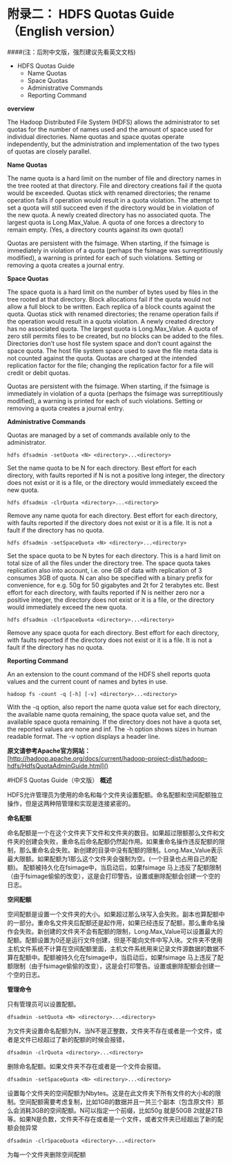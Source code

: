 
# 附录二： HDFS Quotas Guide（English version）

####(注：后附中文版，强烈建议先看英文文档)

- HDFS Quotas Guide
  - Name Quotas
  - Space Quotas
  - Administrative Commands
  - Reporting Command
   
**overview**

The Hadoop Distributed File System (HDFS) allows the administrator to set quotas for the number of names used and the amount of space used for individual directories. Name quotas and space quotas operate independently, but the administration and implementation of the two types of quotas are closely parallel.

**Name Quotas**

The name quota is a hard limit on the number of file and directory names in the tree rooted at that directory. File and directory creations fail if the quota would be exceeded. Quotas stick with renamed directories; the rename operation fails if operation would result in a quota violation. The attempt to set a quota will still succeed even if the directory would be in violation of the new quota. A newly created directory has no associated quota. The largest quota is Long.Max_Value. A quota of one forces a directory to remain empty. (Yes, a directory counts against its own quota!)

Quotas are persistent with the fsimage. When starting, if the fsimage is immediately in violation of a quota (perhaps the fsimage was surreptitiously modified), a warning is printed for each of such violations. Setting or removing a quota creates a journal entry.

**Space Quotas**

The space quota is a hard limit on the number of bytes used by files in the tree rooted at that directory. Block allocations fail if the quota would not allow a full block to be written. Each replica of a block counts against the quota. Quotas stick with renamed directories; the rename operation fails if the operation would result in a quota violation. A newly created directory has no associated quota. The largest quota is Long.Max_Value. A quota of zero still permits files to be created, but no blocks can be added to the files. Directories don’t use host file system space and don’t count against the space quota. The host file system space used to save the file meta data is not counted against the quota. Quotas are charged at the intended replication factor for the file; changing the replication factor for a file will credit or debit quotas.

Quotas are persistent with the fsimage. When starting, if the fsimage is immediately in violation of a quota (perhaps the fsimage was surreptitiously modified), a warning is printed for each of such violations. Setting or removing a quota creates a journal entry.

**Administrative Commands**

Quotas are managed by a set of commands available only to the administrator.
```
hdfs dfsadmin -setQuota <N> <directory>...<directory>
```
Set the name quota to be N for each directory. Best effort for each directory, with faults reported if N is not a positive long integer, the directory does not exist or it is a file, or the directory would immediately exceed the new quota.

```
hdfs dfsadmin -clrQuota <directory>...<directory>
```

Remove any name quota for each directory. Best effort for each directory, with faults reported if the directory does not exist or it is a file. It is not a fault if the directory has no quota.
```
hdfs dfsadmin -setSpaceQuota <N> <directory>...<directory>
```
Set the space quota to be N bytes for each directory. This is a hard limit on total size of all the files under the directory tree. The space quota takes replication also into account, i.e. one GB of data with replication of 3 consumes 3GB of quota. N can also be specified with a binary prefix for convenience, for e.g. 50g for 50 gigabytes and 2t for 2 terabytes etc. Best effort for each directory, with faults reported if N is neither zero nor a positive integer, the directory does not exist or it is a file, or the directory would immediately exceed the new quota.
```
hdfs dfsadmin -clrSpaceQuota <directory>...<directory>
```
Remove any space quota for each directory. Best effort for each directory, with faults reported if the directory does not exist or it is a file. It is not a fault if the directory has no quota.

**Reporting Command**

An an extension to the count command of the HDFS shell reports quota values and the current count of names and bytes in use.
```
hadoop fs -count -q [-h] [-v] <directory>...<directory>
```
With the -q option, also report the name quota value set for each directory, the available name quota remaining, the space quota value set, and the available space quota remaining. If the directory does not have a quota set, the reported values are none and inf. The -h option shows sizes in human readable format. The -v option displays a header line.


**原文请参考Apache官方网站：**
[http://hadoop.apache.org/docs/current/hadoop-project-dist/hadoop-hdfs/HdfsQuotaAdminGuide.html]()


#HDFS Quotas Guide（中文版）
**概述**

HDFS允许管理员为使用的命名和每个文件夹设置配额。命名配额和空间配额独立操作，但是这两种陪管理和实现是连接紧密的。

**命名配额**

命名配额是一个在这个文件夹下文件和文件夹的数目。如果超过限额那么文件和文件夹的创建会失败，重命名后命名配额仍然起作用。如果重命名操作违反配额的限制，那么重命名会失败。新创建的目录中没有配额的限制。Long.Max_Value表示最大限额。如果配额为1那么这个文件夹会强制为空。(一个目录也占用自己的配额)。
配额被持久化在fsimage中，当启动后，如果fsimage 马上违反了配额限制（由于fsimage偷偷的改变），这是会打印警告。设置或删除配额会创建一个空的日志。

**空间配额**

空间配额是设置一个文件夹的大小。如果超过那么块写入会失败。副本也算配额中的一部分。重命名文件夹后配额还是起作用，如果已经违反了配额，那么重命名操作会失败。新创建的文件夹不会有配额的限制，Long.Max_Value可以设置最大的配额。配额设置为0还是运行文件创建，但是不能向文件中写入块。文件夹不使用主机文件系统不计算在空间配额里面，主机文件系统用来记录文件源数据的数据不算在配额中。配额被持久化在fsimage中，当启动后，如果fsimage 马上违反了配额限制（由于fsimage偷偷的改变），这是会打印警告。设置或删除配额会创建一个空的日志。

**管理命令**

只有管理员可以设置配额。
```
dfsadmin -setQuota <N> <directory>...<directory>
```

为文件夹设置命名配额为N，当N不是正整数，文件夹不存在或者是一个文件，或者是文件已经超过了新的配额的时候会报错，
```
dfsadmin -clrQuota <directory>...<directory>
```

删除命名配额。如果文件夹不存在或者是一个文件会报错。
```
dfsadmin -setSpaceQuota <N> <directory>...<directory>
```
设置每个文件夹的空间配额为Nbytes。这是在此文件夹下所有文件的大小和的限制。空间配额需要考虑复制，比如1GB的数据并且一共三个副本（包含原文件）那么会消耗3GB的空间配额。N可以指定一个前缀，比如50g 就是50GB 2t就是2TB等。如果N是负数，文件夹不存在或者是一个文件，或者文件夹已经超出了新的配额会抛异常
```
dfsadmin -clrSpaceQuota <directory>...<director>
```

为每一个文件夹删除空间配额